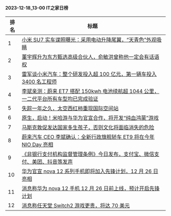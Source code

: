 #### 2023-12-18_13-00  IT之家日榜

| 排名 | 标题|
| --- | ---|
| 1 | [小米 SU7 实车谍照曝光：采用电动升降尾翼，“天青色”外观吸睛](https://www.ithome.com/0/739/836.htm) |
| 2 | [董宇辉升为东方甄选高级合伙人，俞敏洪曾称他一定会有话语权](https://www.ithome.com/0/739/848.htm) |
| 3 | [雷军谈小米汽车：整个研发投入超 100 亿元，第一辆车投入 3400 名工程师](https://www.ithome.com/0/739/857.htm) |
| 4 | [李斌亲测：蔚来 ET7 搭配 150kwh 电池续航超 1044 公里，一二代平台所有车型均已完成验证](https://www.ithome.com/0/739/834.htm) |
| 5 | [失踪一年之久，太空西红柿重现国际空间站](https://www.ithome.com/0/739/778.htm) |
| 6 | [原生，启动！米哈游与华为官宣合作，将开发“纯血鸿蒙”游戏](https://www.ithome.com/0/739/876.htm) |
| 7 | [马斯克敦促发达国家多生孩子，否则文化将面临消失的危险](https://www.ithome.com/0/739/789.htm) |
| 8 | [蔚来汽车 CEO 李斌确认：全新行政旗舰轿车 ET9 将在今年 NIO Day 亮相](https://www.ithome.com/0/739/786.htm) |
| 9 | [《非银行支付机构监督管理条例》今日发布，支付宝、微信支付、美团、抖音等发声](https://www.ithome.com/0/739/829.htm) |
| 10 | [华为官宣 nova 12 系列手机即将加入先锋计划，12 月 26 日亮相](https://www.ithome.com/0/739/867.htm) |
| 11 | [消息称华为 nova 12 手机 12 月 26 日前上线，预计开启先锋计划](https://www.ithome.com/0/739/863.htm) |
| 12 | [消息称任天堂 Switch2 游戏更贵，将达 70 美元](https://www.ithome.com/0/739/808.htm) |
